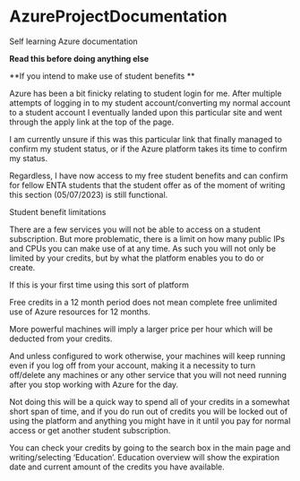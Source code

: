 # AzureProjectDocumentation
Self learning Azure documentation



**Read this before doing anything else**

**If you intend to make use of student benefits
**

Azure has been a bit finicky relating to student login for me. After multiple attempts of logging in to my student account/converting my normal account to a student account I eventually landed upon this particular site and went through the apply link at the top of the page. 

I am currently unsure if this was this particular link that finally managed to confirm my student status, or if the Azure platform takes its time to confirm my status.

Regardless, I have now access to my free student benefits and can confirm for fellow ENTA students that the student offer as of the moment of writing this section (05/07/2023) is still functional.

Student benefit limitations

There are a few services you will not be able to access on a student subscription. But more problematic, there is a limit on how many public IPs and CPUs you can make use of at any time. As such you will not only be limited by your credits, but by what the platform enables you to do or create.

If this is your first time using this sort of platform

Free credits in a 12 month period does not mean complete free unlimited use of Azure resources for 12 months. 

More powerful machines will imply a larger price per hour which will be deducted from your credits. 

And unless configured to work otherwise, your machines will keep running even if you log off from your account, making it a necessity to turn off/delete any machines or any other service that you will not need running after you stop working with Azure for the day. 

Not doing this will be a quick way to spend all of your credits in a somewhat short span of time, and if you do run out of credits you will be locked out of using the platform and anything you might have in it until you pay for normal access or get another student subscription.

You can check your credits by going to the search box in the main page and writing/selecting ‘Education’. Education overview will show the expiration date and current amount of the credits you have available.






